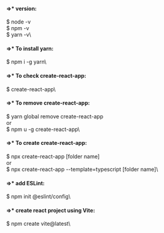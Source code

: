 #### =>* 	version:
$ node -v\
$ npm -v\
$ yarn -v\
#### =>* 	To install yarn:
$ npm i -g yarn\
#### =>* 	To check create-react-app:
$ create-react-app\
#### =>* 	To remove create-react-app:
$ yarn global remove create-react-app\
or\
$ npm u -g create-react-app\
#### =>* 	To create create-react-app:
$ npx create-react-app [folder name]\
or\
$ npx create-react-app --template=typescript [folder name]\
#### =>*  	add ESLint:
$ npm init @eslint/config\
#### =>* create react project using Vite:
$ npm create vite@latest\



